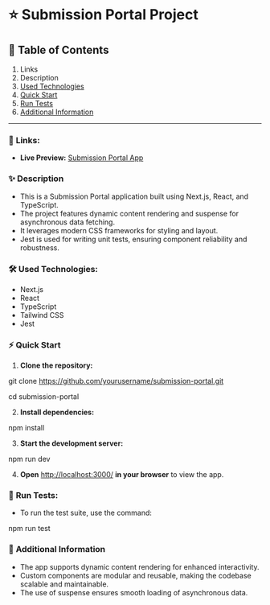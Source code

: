 # ⭐ Submission Portal Project

## 📑 Table of Contents

1. Links
2. Description
3. [Used Technologies](vscode-file://vscode-app/c:/Users/iccc9/AppData/Local/Programs/Microsoft%20VS%20Code/resources/app/out/vs/code/electron-sandbox/workbench/workbench.html)
4. [Quick Start](vscode-file://vscode-app/c:/Users/iccc9/AppData/Local/Programs/Microsoft%20VS%20Code/resources/app/out/vs/code/electron-sandbox/workbench/workbench.html)
5. [Run Tests](vscode-file://vscode-app/c:/Users/iccc9/AppData/Local/Programs/Microsoft%20VS%20Code/resources/app/out/vs/code/electron-sandbox/workbench/workbench.html)
6. [Additional Information](vscode-file://vscode-app/c:/Users/iccc9/AppData/Local/Programs/Microsoft%20VS%20Code/resources/app/out/vs/code/electron-sandbox/workbench/workbench.html)

---

### 🔗 **Links:**

- **Live Preview:** [Submission Portal App](https://submission-portal-delta.vercel.app/)

### ✨ **Description**

- This is a Submission Portal application built using Next.js, React, and TypeScript.
- The project features dynamic content rendering and suspense for asynchronous data fetching.
- It leverages modern CSS frameworks for styling and layout.
- Jest is used for writing unit tests, ensuring component reliability and robustness.

### 🛠️ **Used Technologies:**

- Next.js
- React
- TypeScript
- Tailwind CSS
- Jest

### ⚡ **Quick Start**

1. **Clone the repository:**

git clone https://github.com/yourusername/submission-portal.git

cd submission-portal

2. **Install dependencies:**

npm install

3. **Start the development server:**

npm run dev

4. **Open** [http://localhost:3000/](vscode-file://vscode-app/c:/Users/iccc9/AppData/Local/Programs/Microsoft%20VS%20Code/resources/app/out/vs/code/electron-sandbox/workbench/workbench.html) **in your browser** to view the app.

### 🧪 **Run Tests:**

- To run the test suite, use the command:

npm run test

### 💬 **Additional Information**

- The app supports dynamic content rendering for enhanced interactivity.
- Custom components are modular and reusable, making the codebase scalable and maintainable.
- The use of suspense ensures smooth loading of asynchronous data.
